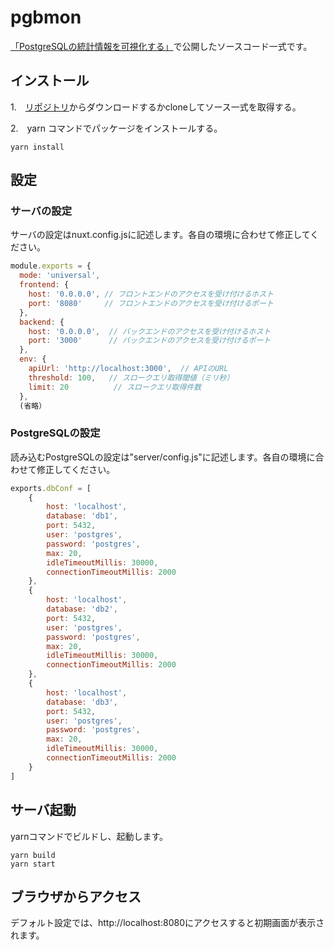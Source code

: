 # pgbmon
[「PostgreSQLの統計情報を可視化する」](https://qiita.com/atmitani/items/815606e9be30a56af47d)で公開したソースコード一式です。
## インストール
1.　[リポジトリ](https://github.com/at-mitani/pgbmon)からダウンロードするかcloneしてソース一式を取得する。

2.　yarn コマンドでパッケージをインストールする。

```
yarn install
```
## 設定
### サーバの設定
サーバの設定はnuxt.config.jsに記述します。各自の環境に合わせて修正してください。

```nuxt.config.js
module.exports = {
  mode: 'universal',
  frontend: {
    host: '0.0.0.0', // フロントエンドのアクセスを受け付けるホスト
    port: '8080'     // フロントエンドのアクセスを受け付けるポート
  },
  backend: {
    host: '0.0.0.0',  // バックエンドのアクセスを受け付けるホスト
    port: '3000'      // バックエンドのアクセスを受け付けるポート
  },
  env: {
    apiUrl: 'http://localhost:3000',  // APIのURL
    threshold: 100,   // スロークエリ取得閾値（ミリ秒）
    limit: 20          // スロークエリ取得件数
  },
  (省略）
```

### PostgreSQLの設定
読み込むPostgreSQLの設定は"server/config.js"に記述します。各自の環境に合わせて修正してください。

```server/config.js
exports.dbConf = [
    {
        host: 'localhost',
        database: 'db1',
        port: 5432,
        user: 'postgres',
        password: 'postgres',
        max: 20,
        idleTimeoutMillis: 30000,
        connectionTimeoutMillis: 2000
    },
    {
        host: 'localhost',
        database: 'db2',
        port: 5432,
        user: 'postgres',
        password: 'postgres',
        max: 20,
        idleTimeoutMillis: 30000,
        connectionTimeoutMillis: 2000
    },
    {
        host: 'localhost',
        database: 'db3',
        port: 5432,
        user: 'postgres',
        password: 'postgres',
        max: 20,
        idleTimeoutMillis: 30000,
        connectionTimeoutMillis: 2000
    }
]
```

## サーバ起動
yarnコマンドでビルドし、起動します。

```
yarn build
yarn start
```

## ブラウザからアクセス
デフォルト設定では、http://localhost:8080にアクセスすると初期画面が表示されます。
